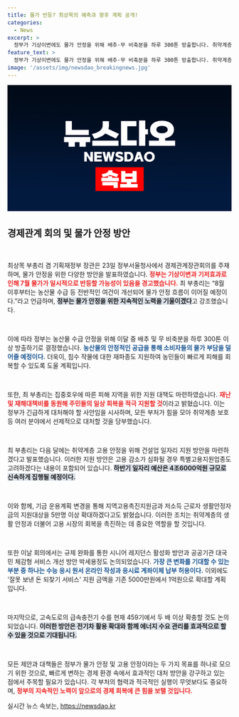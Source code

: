 ```yaml
---
title: 물가 반등? 최상목의 예측과 향후 계획 공개!
categories:
  - News
excerpt: >
  정부가 기상이변에도 물가 안정을 위해 배추·무 비축분을 하루 300톤 방출합니다. 취약계층 일자리 지원 방안도 마련되며, 하반기 일자리 예산을 신속 집행하고 서비스 개선 방안도 논의 중입니다.
feature_text: >
  정부가 기상이변에도 물가 안정을 위해 배추·무 비축분을 하루 300톤 방출합니다. 취약계층 일자리 지원 방안도 마련되며, 하반기 일자리 예산을 신속 집행하고 서비스 개선 방안도 논의 중입니다.
image: '/assets/img/newsdao_breakingnews.jpg'
---
```


<p><img src="/assets/img/newsdao_breakingnews.jpg" alt="flaretime 속보" /></p>

<h2 data-ke-size="size26">경제관계 회의 및 물가 안정 방안</h2>

<p data-ke-size="size16">&nbsp;</p>

<p>최상목 부총리 겸 기획재정부 장관은 23일 정부서울청사에서 경제관계장관회의를 주재하며, 물가 안정을 위한 다양한 방안을 발표하였습니다. <b><span style="color: #ee2323;">정부는 기상이변과 기저효과로 인해 7월 물가가 일시적으로 반등할 가능성이 있음을 경고했습니다.</span></b> 최 부총리는 “8월 이후부터는 농산물 수급 등 전반적인 여건이 개선되어 물가 안정 흐름이 이어질 예정이다.”라고 언급하며, <b><span style="background-color: #21538527;">정부는 물가 안정을 위한 지속적인 노력을 기울이겠다</span></b>고 강조했습니다.</p>

<p data-ke-size="size16">&nbsp;</p>

<p>이에 따라 정부는 농산물 수급 안정을 위해 이달 중 배추 및 무 비축분을 하루 300톤 이상 방출하기로 결정했습니다. <b><span style="color: #1a5490;">농산물의 안정적인 공급을 통해 소비자들의 물가 부담을 덜어줄 예정이다.</span></b> 더욱이, 침수 작물에 대한 재파종도 지원하여 농민들이 빠르게 피해를 회복할 수 있도록 도울 계획입니다.</p>

<p data-ke-size="size16">&nbsp;</p>

<p>또한, 최 부총리는 집중호우에 따른 피해 지역을 위한 지원 대책도 마련하였습니다. <b><span style="color: #ee2323;">재난 및 재해대책비를 동원해 주민들의 일상 회복을 적극 지원할 것</span></b>이라고 밝혔습니다. 이는 정부가 긴급하게 대처해야 할 사안임을 시사하며, 모든 부처가 힘을 모아 취약계층 보호 등 여러 분야에서 선제적으로 대처할 것을 당부했습니다.</p>

<p data-ke-size="size16">&nbsp;</p>

<p>최 부총리는 다음 달에는 취약계층 고용 안정을 위해 건설업 일자리 지원 방안을 마련하겠다고 발표했습니다. 이러한 지원 방안은 고용 감소가 심화될 경우 특별고용지원업종도 고려하겠다는 내용이 포함되어 있습니다. <b><span style="background-color: #21538527;">하반기 일자리 예산은 4조6000억원 규모로 신속하게 집행될 예정이다.</span></b></p>

<p data-ke-size="size16">&nbsp;</p>

<p>이와 함께, 기금 운용계획 변경을 통해 지역고용촉진지원금과 저소득 근로자 생활안정자금의 지원대상을 5만명 이상 확대하겠다고도 밝혔습니다. 이러한 조치는 취약계층의 생활 안정과 더불어 고용 시장의 회복을 촉진하는 데 중요한 역할을 할 것입니다. </p>

<p data-ke-size="size16">&nbsp;</p>

<p>또한 이날 회의에서는 규제 완화를 통한 시니어 레지던스 활성화 방안과 공공기관 대국민 체감형 서비스 개선 방안 박세용정도 논의되었습니다. <b><span style="color: #1a5490;">가장 큰 변화를 기대할 수 있는 부분 중 하나는 수능 응시 원서 온라인 작성과 응시료 계좌이체 납부 허용이다.</span></b> 이외에도 '잘못 보낸 돈 되찾기 서비스' 지원 금액을 기존 5000만원에서 1억원으로 확대할 계획입니다. </p>

<p data-ke-size="size16">&nbsp;</p>

<p>마지막으로, 고속도로의 급속충전기 수를 현재 459기에서 두 배 이상 확충할 것도 논의되었습니다. <b><span style="background-color: #21538527;">이러한 방안은 전기차 활용 확대와 함께 에너지 수요 관리를 효과적으로 할 수 있을 것으로 기대됩니다.</span></b> </p>

<p data-ke-size="size16">&nbsp;</p>

<p>모든 제안과 대책들은 정부가 물가 안정 및 고용 안정이라는 두 가지 목표를 하나로 모으기 위한 것으로, 빠르게 변하는 경제 환경 속에서 효과적인 대처 방안을 강구하고 있는 점에서 주목할 필요가 있습니다. 각 부처의 협력과 적극적인 실행이 무엇보다도 중요하며, <b><span style="color: #ee2323;">정부의 지속적인 노력이 앞으로의 경제 회복에 큰 힘을 보탤 것입니다.</span></b></p>
실시간 뉴스 속보는, <a href="https://newsdao.kr" rel="dofollow">https://newsdao.kr</a>


